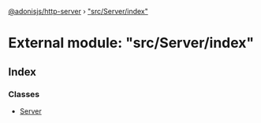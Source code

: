 [@adonisjs/http-server](../README.md) › ["src/Server/index"](_src_server_index_.md)

# External module: "src/Server/index"

## Index

### Classes

* [Server](../classes/_src_server_index_.server.md)
